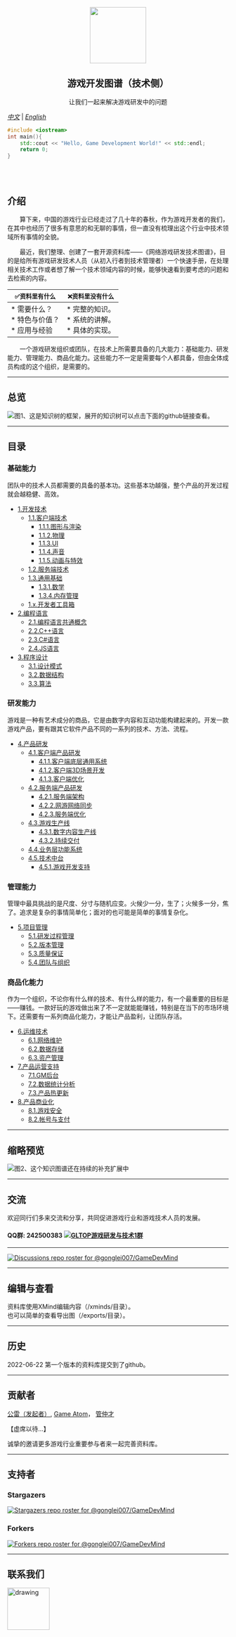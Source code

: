 <p align="center">
  <img src="images/GLTOP_logo_circle_512x512.png" height="128">
  <h2 align="center">游戏开发图谱（技术侧）</h2>
  <p align="center">让我们一起来解决游戏研发中的问题</p>
</p>

*[中文](https://github.com/gonglei007/GameDevMind/blob/main/README.md)* | *[English](https://github.com/gonglei007/GameDevMind/blob/main/README-en.md)*

```cpp
#include <iostream>
int main(){
    std::cout << "Hello, Game Development World!" << std::endl;
    return 0;
}
```

<br/>
<br/>

## 介绍
<p>
&emsp;&emsp;算下来，中国的游戏行业已经走过了几十年的春秋，作为游戏开发者的我们，在其中也经历了很多有意思的和无聊的事情，但一直没有梳理出这个行业中技术领域所有事情的全貌。<br/>
</p>
<p>
&emsp;&emsp;最近，我们整理、创建了一套开源资料库——《网络游戏研发技术图谱》，目的是给所有游戏研发技术人员（从初入行者到技术管理者）一个快速手册，在处理相关技术工作或者想了解一个技术领域内容的时候，能够快速看到要考虑的问题和去检索的内容。
<br/>
</p>


| ``` ✅资料里有什么 ``` | ``` ❌资料里没有什么 ``` |
| --- | --- |
| *   需要什么？<br /> *   特色与价值？<br /> *   应用与经验<br /> |  *   完整的知识。<br /> *   系统的讲解。<br /> *   具体的实现。<br /> |


<p>
&emsp;&emsp;一个游戏研发组织或团队，在技术上所需要具备的几大能力：基础能力、研发能力、管理能力、商品化能力。这些能力不一定是需要每个人都具备，但由全体成员构成的这个组织，是需要的。
</p>

----
## 总览
![图1、这是知识树的框架，展开的知识树可以点击下面的github链接查看。](https://github.com/gonglei007/GameDevMind/blob/main/exports/0.总览.png?raw=true)

----
## 目录

### 基础能力
<p>
团队中的技术人员都需要的具备的基本功。这些基本功越强，整个产品的开发过程就会越稳健、高效。
</p>

* [1.开发技术](https://github.com/gonglei007/GameDevMind/blob/main/mds/1.开发技术.md)
    * [1.1.客户端技术](https://github.com/gonglei007/GameDevMind/blob/main/mds/1.1.客户端技术.md)
        * [1.1.1.图形与渲染](https://github.com/gonglei007/GameDevMind/blob/main/mds/1.1.1.图形与渲染.md)
        * [1.1.2.物理](https://github.com/gonglei007/GameDevMind/blob/main/mds/1.1.2.物理.md)
        * [1.1.3.UI](https://github.com/gonglei007/GameDevMind/blob/main/mds/1.1.3.UI.md)
        * [1.1.4.声音](https://github.com/gonglei007/GameDevMind/blob/main/mds/1.1.4.声音.md)
        * [1.1.5.动画与特效](https://github.com/gonglei007/GameDevMind/blob/main/mds/1.1.5.动画与特效.md)
    * [1.2.服务端技术](https://github.com/gonglei007/GameDevMind/blob/main/mds/1.2.服务端技术.md)
    * [1.3.通用基础](https://github.com/gonglei007/GameDevMind/blob/main/mds/1.3.通用基础.md)
        * [1.3.1.数学](https://github.com/gonglei007/GameDevMind/blob/main/mds/1.3.1.数学.md)
        * [1.3.4.内存管理](https://github.com/gonglei007/GameDevMind/blob/main/mds/1.3.4.内存管理.md)
    * [1.x.开发者工具箱](https://github.com/gonglei007/GameDevMind/blob/main/mds/1.x.开发者工具箱.md)
* [2.编程语言](https://github.com/gonglei007/GameDevMind/blob/main/mds/2.编程语言.md)
    * [2.1.编程语言共通概念](https://github.com/gonglei007/GameDevMind/blob/main/mds/2.1.编程语言共通概念.md)
    * [2.2.C++语言](https://github.com/gonglei007/GameDevMind/blob/main/mds/2.2.C++语言.md)
    * [2.3.C#语言](https://github.com/gonglei007/GameDevMind/blob/main/mds/2.3.C%23%E8%AF%AD%E8%A8%80.md)
    * [2.4.JS语言](https://github.com/gonglei007/GameDevMind/blob/main/mds/2.4.JS语言.md)
* [3.程序设计](https://github.com/gonglei007/GameDevMind/blob/main/mds/3.程序设计.md)
    * [3.1.设计模式](https://github.com/gonglei007/GameDevMind/blob/main/mds/3.1.设计模式.md)
    * [3.2.数据结构](https://github.com/gonglei007/GameDevMind/blob/main/mds/3.2.数据结构.md)
    * [3.3.算法](https://github.com/gonglei007/GameDevMind/blob/main/mds/3.3.算法.md)
    
### 研发能力
<p>
游戏是一种有艺术成分的商品，它是由数字内容和互动功能构建起来的。开发一款游戏产品，要有跟其它软件产品不同的一系列的技术、方法、流程。
</p>

* [4.产品研发](https://github.com/gonglei007/GameDevMind/blob/main/mds/4.产品研发.md)
    * [4.1.客户端产品研发](https://github.com/gonglei007/GameDevMind/blob/main/mds/4.1.客户端产品研发.md)
        * [4.1.1.客户端底层通用系统](https://github.com/gonglei007/GameDevMind/blob/main/mds/4.1.1.客户端底层通用系统.md)
        * [4.1.2.客户端3D场景开发](https://github.com/gonglei007/GameDevMind/blob/main/mds/4.1.2.客户端3D场景开发.md)
        * [4.1.3.客户端优化](https://github.com/gonglei007/GameDevMind/blob/main/mds/4.1.3.客户端优化.md)
    * [4.2.服务端产品研发](https://github.com/gonglei007/GameDevMind/blob/main/mds/4.2.服务端产品研发.md)
        * [4.2.1.服务端架构](https://github.com/gonglei007/GameDevMind/blob/main/mds/4.2.1.服务端架构.md)
        * [4.2.2.网游网络同步](https://github.com/gonglei007/GameDevMind/blob/main/mds/4.2.2.网游网络同步.md)
        * [4.2.3.服务端优化](https://github.com/gonglei007/GameDevMind/blob/main/mds/4.2.3.服务端优化.md)
    * [4.3.游戏生产线](https://github.com/gonglei007/GameDevMind/blob/main/mds/4.3.游戏生产线.md)
        * [4.3.1.数字内容生产线](https://github.com/gonglei007/GameDevMind/blob/main/mds/4.3.1.数字内容生产线.md)
        * [4.3.2.持续交付](https://github.com/gonglei007/GameDevMind/blob/main/mds/4.3.2.持续交付.md)
    * [4.4.业务层功能系统](https://github.com/gonglei007/GameDevMind/blob/main/mds/4.4.业务层功能系统.md)
    * [4.5.技术中台](https://github.com/gonglei007/GameDevMind/blob/main/mds/4.5.技术中台.md)
        * [4.5.1.游戏开发支持](https://github.com/gonglei007/GameDevMind/blob/main/mds/4.5.1.游戏开发支持.md)

### 管理能力
<p>
管理中最具挑战的是尺度、分寸与随机应变。火候少一分，生了；火候多一分，焦了。追求是复杂的事情简单化；面对的也可能是简单的事情复杂化。
</p>

* [5.项目管理](https://github.com/gonglei007/GameDevMind/blob/main/mds/5.项目管理.md)
    * [5.1.研发过程管理](https://github.com/gonglei007/GameDevMind/blob/main/mds/5.1.研发过程管理.md)
    * [5.2.版本管理](https://github.com/gonglei007/GameDevMind/blob/main/mds/5.2.版本管理.md)
    * [5.3.质量保证](https://github.com/gonglei007/GameDevMind/blob/main/mds/5.3.质量保证.md)
    * [5.4.团队与组织](https://github.com/gonglei007/GameDevMind/blob/main/mds/5.4.团队与组织.md)

### 商品化能力
<p>
作为一个组织，不论你有什么样的技术、有什么样的能力，有一个最重要的目标是——赚钱。一款好玩的游戏做出来了不一定就能能赚钱，特别是在当下的市场环境下。还需要有一系列商品化能力，才能让产品盈利，让团队存活。
</p>

* [6.运维技术](https://github.com/gonglei007/GameDevMind/blob/main/mds/6.运维技术.md)
    * [6.1.网络维护](https://github.com/gonglei007/GameDevMind/blob/main/mds/6.1.网络维护.md)
    * [6.2.数据存储](https://github.com/gonglei007/GameDevMind/blob/main/mds/6.2.数据存储.md)
    * [6.3.资产管理](https://github.com/gonglei007/GameDevMind/blob/main/mds/6.3.资产管理.md)
* [7.产品运营支持](https://github.com/gonglei007/GameDevMind/blob/main/mds/7.产品运营支持.md)
    * [7.1.GM后台](https://github.com/gonglei007/GameDevMind/blob/main/mds/7.1.GM后台.md)
    * [7.2.数据统计分析](https://github.com/gonglei007/GameDevMind/blob/main/mds/7.2.数据统计分析.md)
    * [7.3.产品热更新](https://github.com/gonglei007/GameDevMind/blob/main/mds/7.3.产品热更新.md)
* [8.产品商业化](https://github.com/gonglei007/GameDevMind/blob/main/mds/8.产品商业化.md)
    * [8.1.游戏安全](https://github.com/gonglei007/GameDevMind/blob/main/mds/8.1.游戏安全.md)
    * [8.2.帐号与支付](https://github.com/gonglei007/GameDevMind/blob/main/mds/8.2.帐号与支付.md)

----
## 缩略预览
![图2、这个知识图谱还在持续的补充扩展中](https://github.com/gonglei007/GameDevMind/blob/main/overview/overview.png?raw=true)

----
## 交流
欢迎同行们多来交流和分享，共同促进游戏行业和游戏技术人员的发展。

#### QQ群: 242500383 [![GLTOP游戏研发与技术1群](https://pub.idqqimg.com/wpa/images/group.png)](https://qm.qq.com/cgi-bin/qm/qr?k=fy4Z65nE-5Jd1ay8FkJpDc9iPJyW3d38&jump_from=webapi)

----

[![Discussions repo roster for @gonglei007/GameDevMind](https://reporoster.com/stars/gonglei007/GameDevMind)](https://github.com/gonglei007/GameDevMind/discussions)

----
## 编辑与查看
资料库使用XMind编辑内容（/xminds/目录）。<br/>
也可以简单的查看导出图（/exports/目录）。

----
## 历史
2022-06-22
第一个版本的资料库提交到了github。

----
## 贡献者
[公雷（发起者）](https://github.com/gonglei007), [Game Atom](https://github.com/gameatom)， [管仲才](https://github.com/guanzhongcai)

【虚席以待...】

诚挚的邀请更多游戏行业重要参与者来一起完善资料库。

----
## 支持者
### Stargazers
[![Stargazers repo roster for @gonglei007/GameDevMind](https://reporoster.com/stars/gonglei007/GameDevMind)](https://github.com/gonglei007/GameDevMind/stargazers)
<br/>
### Forkers
[![Forkers repo roster for @gonglei007/GameDevMind](https://reporoster.com/forks/gonglei007/GameDevMind)](https://github.com/gonglei007/GameDevMind/network/members)

----
## 联系我们
<img src="https://github.com/gonglei007/GameDevMind/blob/main/images/联系人-G.L.png?raw=true" alt="drawing" width="96"/>
